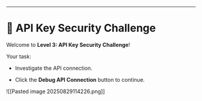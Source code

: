 
---

# 🔑 API Key Security Challenge

Welcome to **Level 3: API Key Security Challenge**!

Your task:

- Investigate the API connection.
    
- Click the **Debug API Connection** button to continue.
    

![[Pasted image 20250829114226.png]]